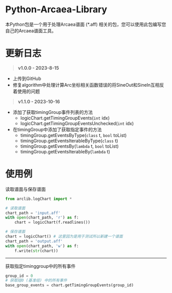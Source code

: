 
# Python-Arcaea-Library
本Python包是一个用于处理Arcaea谱面 (*.aff) 相关的包，您可以使用此包编写您自己的Arcaea谱面工具。



# 更新日志
> **v1.0.0 - 2023-8-15**
- 上传到GitHub
- 修复algorithm中处理计算Arc坐标相关函数错误的将SineOut和SineIn互相反着使用的问题

> **v1.1.0 - 2023-10-16**
- 添加了获取timingGroup事件列表的方法
  - logicChart.getTimingGroupEvents(`int` idx)
  - logicChart.getTimingGroupEventsUnchecked(`int` idx)
- 在timingGroup中添加了获取指定事件的方法
  - timingGroup.getEventsByType(`class` t, `bool` toList)
  - timingGroup.getEventsIterableByType(`class` t)
  - timingGroup.getEventsBy(`lambda` t, `bool` toList)
  - timingGroup.getEventsIterableBy(`lambda` t)


# 使用例

读取谱面与保存谱面
```python
from arclib.logChart import *

# 读取谱面
chart_path = 'input.aff'
with open(chart_path, 'r') as f:
    chart = logicChart(f.readlines())

# 保存谱面
chart = logicChart() # 这里因为是用于测试所以新建一个谱面
chart_path = 'output.aff'
with open(chart_path, 'w') as f:
    f.write(str(chart))
```
---

获取指定timinggroup中的所有事件
```python
group_id = 0
# 获取组0 (基准组) 中的所有事件
base_group_events = chart.getTimingGroupEvents(group_id) 
```

